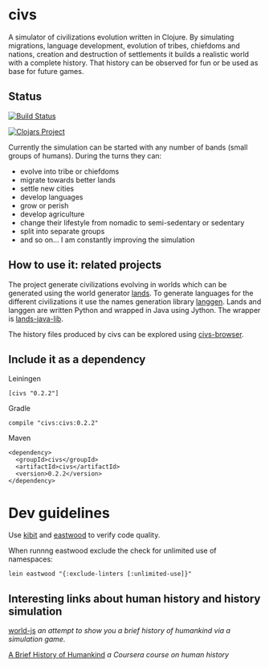 # civs

A simulator of civilizations evolution written in Clojure. By simulating migrations, language development, evolution of tribes, chiefdoms and nations, creation and destruction of settlements it builds a realistic world with a complete history. That history can be observed for fun or be used as base for future games.

## Status

[![Build Status](https://travis-ci.org/ftomassetti/civs.svg?branch=master)](https://travis-ci.org/ftomassetti/civs)

[![Clojars Project](http://clojars.org/civs/latest-version.svg)](http://clojars.org/civs)

Currently the simulation can be started with any number of bands (small groups of humans). During the turns they can:
* evolve into tribe or chiefdoms
* migrate towards better lands
* settle new cities
* develop languages
* grow or perish
* develop agriculture
* change their lifestyle from nomadic to semi-sedentary or sedentary
* split into separate groups
* and so on... I am constantly improving the simulation

## How to use it: related projects

The project generate civilizations evolving in worlds which can be generated using the world generator [lands](https://github.com/ftomassetti/lands).
To generate languages for the different civilizations it use the names generation library [langgen](https://github.com/ftomassetti/langgen). 
Lands and langgen are written Python and wrapped in Java using Jython. The wrapper is [lands-java-lib](https://github.com/ftomassetti/lands-java-lib). 

The history files produced by civs can be explored using [civs-browser](https://github.com/ftomassetti/civs-browser).

## Include it as a dependency

Leiningen

```
[civs "0.2.2"]
```

Gradle

```
compile "civs:civs:0.2.2"
```

Maven

```
<dependency>
  <groupId>civs</groupId>
  <artifactId>civs</artifactId>
  <version>0.2.2</version>
</dependency>
```

Dev guidelines
==============

Use [kibit](https://github.com/jonase/kibit) and [eastwood](https://github.com/jonase/eastwood) to verify code quality.

When runnng eastwood exclude the check for unlimited use of namespaces:

```
lein eastwood "{:exclude-linters [:unlimited-use]}"
```

## Interesting links about human history and history simulation

[world-js](http://anvoz.github.io/world-js/) *an attempt to show you a brief history of humankind via a simulation game.*

[A Brief History of Humankind](https://www.coursera.org/course/humankind) *a Coursera course on human history*
